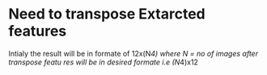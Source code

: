# Need to transpose Extarcted features
Intialy the result will be in formate of 12x(N*4)
where N = no of images
after transpose featu
res will be in desired formate i.e (N*4)x12